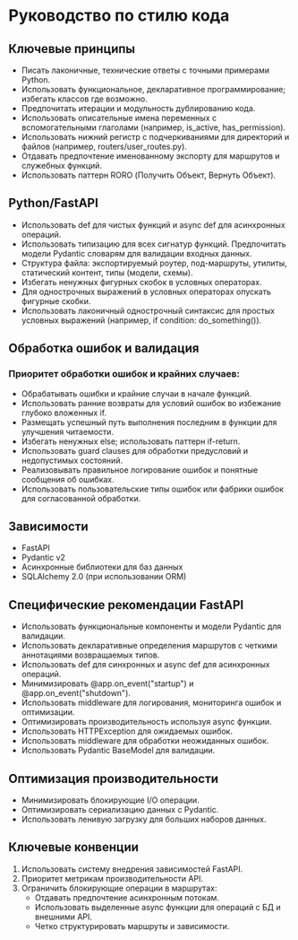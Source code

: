 # Руководство по стилю кода

## Ключевые принципы

- Писать лаконичные, технические ответы с точными примерами Python.
- Использовать функциональное, декларативное программирование; избегать классов где возможно.
- Предпочитать итерации и модульность дублированию кода.
- Использовать описательные имена переменных с вспомогательными глаголами (например, is_active, has_permission).
- Использовать нижний регистр с подчеркиваниями для директорий и файлов (например, routers/user_routes.py).
- Отдавать предпочтение именованному экспорту для маршрутов и служебных функций.
- Использовать паттерн RORO (Получить Объект, Вернуть Объект).

## Python/FastAPI

- Использовать def для чистых функций и async def для асинхронных операций.
- Использовать типизацию для всех сигнатур функций. Предпочитать модели Pydantic словарям для валидации входных данных.
- Структура файла: экспортируемый роутер, под-маршруты, утилиты, статический контент, типы (модели, схемы).
- Избегать ненужных фигурных скобок в условных операторах.
- Для однострочных выражений в условных операторах опускать фигурные скобки.
- Использовать лаконичный однострочный синтаксис для простых условных выражений (например, if condition: do_something()).

## Обработка ошибок и валидация

### Приоритет обработки ошибок и крайних случаев:
- Обрабатывать ошибки и крайние случаи в начале функций.
- Использовать ранние возвраты для условий ошибок во избежание глубоко вложенных if.
- Размещать успешный путь выполнения последним в функции для улучшения читаемости.
- Избегать ненужных else; использовать паттерн if-return.
- Использовать guard clauses для обработки предусловий и недопустимых состояний.
- Реализовывать правильное логирование ошибок и понятные сообщения об ошибках.
- Использовать пользовательские типы ошибок или фабрики ошибок для согласованной обработки.

## Зависимости

- FastAPI
- Pydantic v2
- Асинхронные библиотеки для баз данных
- SQLAlchemy 2.0 (при использовании ORM)

## Специфические рекомендации FastAPI

- Использовать функциональные компоненты и модели Pydantic для валидации.
- Использовать декларативные определения маршрутов с четкими аннотациями возвращаемых типов.
- Использовать def для синхронных и async def для асинхронных операций.
- Минимизировать @app.on_event("startup") и @app.on_event("shutdown").
- Использовать middleware для логирования, мониторинга ошибок и оптимизации.
- Оптимизировать производительность используя async функции.
- Использовать HTTPException для ожидаемых ошибок.
- Использовать middleware для обработки неожиданных ошибок.
- Использовать Pydantic BaseModel для валидации.

## Оптимизация производительности

- Минимизировать блокирующие I/O операции.
- Оптимизировать сериализацию данных с Pydantic.
- Использовать ленивую загрузку для больших наборов данных.

## Ключевые конвенции

1. Использовать систему внедрения зависимостей FastAPI.
2. Приоритет метрикам производительности API.
3. Ограничить блокирующие операции в маршрутах:
   - Отдавать предпочтение асинхронным потокам.
   - Использовать выделенные async функции для операций с БД и внешними API.
   - Четко структурировать маршруты и зависимости.